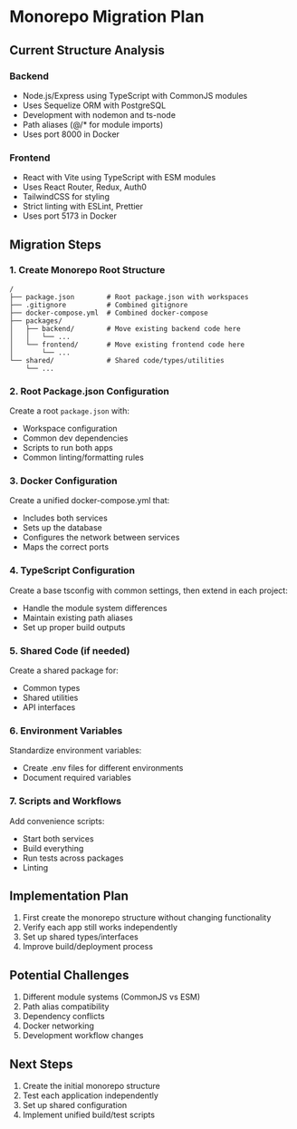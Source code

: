 # Monorepo Migration Plan

## Current Structure Analysis

### Backend
- Node.js/Express using TypeScript with CommonJS modules
- Uses Sequelize ORM with PostgreSQL 
- Development with nodemon and ts-node
- Path aliases (@/* for module imports)
- Uses port 8000 in Docker

### Frontend
- React with Vite using TypeScript with ESM modules
- Uses React Router, Redux, Auth0
- TailwindCSS for styling
- Strict linting with ESLint, Prettier
- Uses port 5173 in Docker

## Migration Steps

### 1. Create Monorepo Root Structure

```
/
├── package.json        # Root package.json with workspaces
├── .gitignore          # Combined gitignore
├── docker-compose.yml  # Combined docker-compose
├── packages/
│   ├── backend/        # Move existing backend code here
│   │   └── ...
│   └── frontend/       # Move existing frontend code here
│       └── ...
└── shared/             # Shared code/types/utilities
    └── ...
```

### 2. Root Package.json Configuration

Create a root `package.json` with:
- Workspace configuration
- Common dev dependencies
- Scripts to run both apps
- Common linting/formatting rules

### 3. Docker Configuration

Create a unified docker-compose.yml that:
- Includes both services
- Sets up the database
- Configures the network between services
- Maps the correct ports

### 4. TypeScript Configuration

Create a base tsconfig with common settings, then extend in each project:
- Handle the module system differences
- Maintain existing path aliases
- Set up proper build outputs

### 5. Shared Code (if needed)

Create a shared package for:
- Common types
- Shared utilities
- API interfaces

### 6. Environment Variables

Standardize environment variables:
- Create .env files for different environments
- Document required variables

### 7. Scripts and Workflows

Add convenience scripts:
- Start both services
- Build everything
- Run tests across packages
- Linting

## Implementation Plan

1. First create the monorepo structure without changing functionality
2. Verify each app still works independently
3. Set up shared types/interfaces
4. Improve build/deployment process

## Potential Challenges

1. Different module systems (CommonJS vs ESM)
2. Path alias compatibility
3. Dependency conflicts
4. Docker networking
5. Development workflow changes

## Next Steps

1. Create the initial monorepo structure
2. Test each application independently
3. Set up shared configuration
4. Implement unified build/test scripts